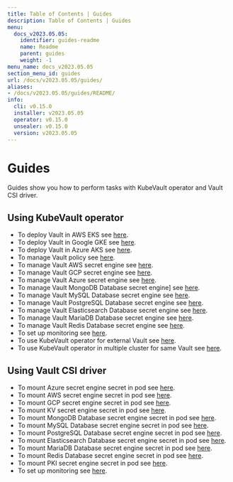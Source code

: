 ```yaml
---
title: Table of Contents | Guides
description: Table of Contents | Guides
menu:
  docs_v2023.05.05:
    identifier: guides-readme
    name: Readme
    parent: guides
    weight: -1
menu_name: docs_v2023.05.05
section_menu_id: guides
url: /docs/v2023.05.05/guides/
aliases:
- /docs/v2023.05.05/guides/README/
info:
  cli: v0.15.0
  installer: v2023.05.05
  operator: v0.15.0
  unsealer: v0.15.0
  version: v2023.05.05
---
```


# Guides

Guides show you how to perform tasks with KubeVault operator and Vault CSI driver.

## Using KubeVault operator

- To deploy Vault in AWS EKS see [here](/docs/v2023.05.05/guides/platforms/eks).
- To deploy Vault in Google GKE see [here](/docs/v2023.05.05/guides/platforms/gke).
- To deploy Vault in Azure AKS see [here](/docs/v2023.05.05/guides/platforms/aks).
- To manage Vault policy see [here](/docs/v2023.05.05/guides/policy-management/overview).
- To manage Vault AWS secret engine see [here](/docs/v2023.05.05/guides/secret-engines/aws/overview).
- To manage Vault GCP secret engine see [here](/docs/v2023.05.05/guides/secret-engines/gcp/overview).
- To manage Vault Azure secret engine see [here](/docs/v2023.05.05/guides/secret-engines/azure/overview).
- To manage Vault MongoDB Database secret engine] see [here](/docs/v2023.05.05/guides/secret-engines/mongodb/overview).
- To manage Vault MySQL Database secret engine see [here](/docs/v2023.05.05/guides/secret-engines/mysql/overview).
- To manage Vault PostgreSQL Database secret engine see [here](/docs/v2023.05.05/guides/secret-engines/postgres/overview).
- To manage Vault Elasticsearch Database secret engine see [here](/docs/v2023.05.05/guides/secret-engines/elasticsearch/overview).
- To manage Vault MariaDB Database secret engine see [here](/docs/v2023.05.05/guides/secret-engines/mariadb/overview).
- To manage Vault Redis Database secret engine see [here](/docs/v2023.05.05/guides/secret-engines/redis/overview).
- To set up monitoring see [here](/docs/v2023.05.05/guides/monitoring/overview).
- To use KubeVault operator for external Vault see [here](/docs/v2023.05.05/guides/platforms/external-vault).
- To use KubeVault operator in multiple cluster for same Vault see [here](/docs/v2023.05.05/guides/platforms/multi-cluster-vault).

## Using Vault CSI driver

- To mount Azure secret engine secret in pod see [here](/docs/v2023.05.05/guides/secret-engines/azure/csi-driver).
- To mount AWS secret engine secret in pod see [here](/docs/v2023.05.05/guides/secret-engines/aws/csi-driver).
- To mount GCP secret engine secret in pod see [here](/docs/v2023.05.05/guides/secret-engines/gcp/csi-driver).
- To mount KV secret engine secret in pod see [here](/docs/v2023.05.05/guides/secret-engines/kv/csi-driver).
- To mount MongoDB Database secret engine secret in pod see [here](/docs/v2023.05.05/guides/secret-engines/mongodb/csi-driver).
- To mount MySQL Database secret engine secret in pod see [here](/docs/v2023.05.05/guides/secret-engines/mysql/csi-driver).
- To mount PostgreSQL Database secret engine secret in pod see [here](/docs/v2023.05.05/guides/secret-engines/postgres/csi-driver).
- To mount Elasticsearch Database secret engine secret in pod see [here](/docs/v2023.05.05/guides/secret-engines/elasticsearch/csi-driver).
- To mount MariaDB Database secret engine secret in pod see [here](/docs/v2023.05.05/guides/secret-engines/mariadb/csi-driver).
- To mount Redis Database secret engine secret in pod see [here](/docs/v2023.05.05/guides/secret-engines/redis/csi-driver).
- To mount PKI secret engine secret in pod see [here](/docs/v2023.05.05/guides/secret-engines/pki/csi-driver).
- To set up monitoring see [here](/docs/v2023.05.05/guides/monitoring/overview).
